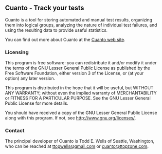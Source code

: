 Cuanto - Track your tests
-------------------------

Cuanto is a tool for storing automated and manual test results, organizing them into logical groups,
analyzing the nature of individual test failures, and using the resulting data to provide useful
statistics.

You can find out more about Cuanto at the [Cuanto web site](http://cuanto.codehaus.org).

### Licensing

This program is free software: you can redistribute it and/or modify
it under the terms of the GNU Lesser General Public License as published by
the Free Software Foundation, either version 3 of the License, or
(at your option) any later version.

This program is distributed in the hope that it will be useful,
but WITHOUT ANY WARRANTY; without even the implied warranty of
MERCHANTABILITY or FITNESS FOR A PARTICULAR PURPOSE.  See the
GNU Lesser General Public License for more details.

You should have received a copy of the GNU Lesser General Public License
along with this program.  If not, see <http://www.gnu.org/licenses/>.

### Contact
The principal developer of Cuanto is Todd E. Wells of Seattle, Washington, who
can be reached at ttopwells@gmail.com or cuanto@ttopzone.com.